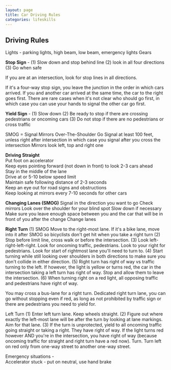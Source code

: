 ```yaml
---
layout: page
title: Car Driving Rules
categories: lifeskills
---
```


## Driving Rules  
  
Lights - parking lights, high beam, low beam, emergency lights
Gears

**Stop Sign** -
(1) Slow down and stop behind line
(2) look in all four directions
(3) Go when safe

If you are at an intersection, look for stop lines in all directions. 

If it's a four-way stop sign, you leave the junction in the order in which cars arrived. If you and another car arrived at the same time, the car to the right goes first. There are rare cases when it's not clear who should go first, in which case you can use your hands to signal the other car go first.

**Yield Sign** - 
(1) Slow down 
(2) Be ready to stop if there are crossing pedestrians or oncoming cars
(3) Do not stop if there are no pedestrians or cross traffic

SMOG = Signal Mirrors Over-The-Shoulder Go
Signal at least 100 feet, unless right after intersection in which case you signal after you cross the intersection
Mirrors look left, top and right one

**Driving Straight**  
Put foot on accelerator  
Keep eyes pointing forward (not down in front) to look 2-3 cars ahead  
Stay in the middle of the lane  
Drive at or 5-10 below speed limit  
Maintain safe following distance of 2-3 seconds  
Keep an eye out for road signs and obstructions  
Keep looking at mirrors every 7-10 seconds for other cars  
  
**Changing Lanes (SMOG)**
Signal in the direction you want to go
Check mirrors
Look over the shoulder for your blind spot
Slow down if necessary
Make sure you leave enough space between you and the car that will be in front of you after the change
Change lanes

**Right Turn**
(1) SMOG Move to the right-most lane. If it's a bike lane, move into it after SMOG so bicyclists don't get hit when you take a right turn
(2) Stop before limit line, cross walk or before the intersection.
(3) Look left-right-left-right. Look for oncoming traffic, pedestrians. Look to your right for pedestrians. Look for start of rightmost lane you'll need to turn to.
(4) Start turning while still looking over shoulders in both directions to make sure you don't collide in either direction.
(5) Right turn has right of way vs traffic turning to the left. If however, the light is yellow or turns red, the car in the intersection taking a left turn has right of way. Stop and allow them to leave the intersection.
(6) When turning right on a red light, all opposing traffic and pedestrians have right of way.

You may cross a bus-lane for a right turn.
Dedicated right turn lane, you can go without stopping even if red, as long as not prohibited by traffic sign or there are pedestrians you need to yield for.


Left Turn
(1) Enter left turn lane. Keep wheels straight.
(2) Figure out where exactly the left-most lane will be after the turn by looking at lane markings. Aim for that lane.
(3) If the turn is unprotected, yield to all oncoming traffic going straight or taking a right. They have right of way. If the light turns red however AND you're in the intersection, you have right of way (because oncoming traffic for straight and right turn have a red now). Turn.
Turn left on red only from one-way street to another one-way street.


Emergency situations -  
Accelerator stuck - put on neutral, use hand brake
